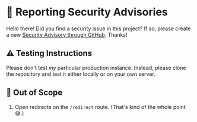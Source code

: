 # :rotating_light: Reporting Security Advisories

Hello there! Did you find a security issue in this project? If so, please create a new [Security Advisory through GitHub](https://github.com/andrewjkerr/bug-bounty-in-a-box/security/advisories). Thanks!

## :warning: Testing Instructions

Please don't test _my_ particular production instance. Instead, please clone the repository and test it either locally or on your own server.

## :no_good: Out of Scope

1. Open redirects on the `/redirect` route. (That's kind of the whole point :sweat_smile:.)
